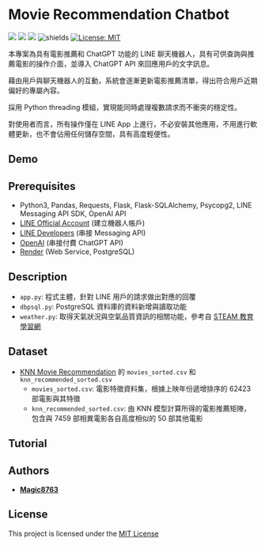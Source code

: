 # Movie Recommendation Chatbot
![](https://img.shields.io/github/stars/Magic8763/TPMP.svg) ![](https://img.shields.io/github/watchers/Magic8763/TPMP.svg) ![](https://img.shields.io/github/forks/Magic8763/TPMP.svg) ![shields](https://img.shields.io/badge/python-3.11%2B-blue.svg?style=flat-square) [![License: MIT](https://img.shields.io/badge/License-MIT-yellow.svg?style=flat-square)](https://opensource.org/licenses/MIT)

本專案為具有電影推薦和 ChatGPT 功能的 LINE 聊天機器人，具有可供查詢與推薦電影的操作介面，並導入 ChatGPT API 來回應用戶的文字訊息。

藉由用戶與聊天機器人的互動，系統會逐漸更新電影推薦清單，得出符合用戶近期偏好的專屬內容。

採用 Python threading 模組，實現能同時處理複數請求而不衝突的穩定性。

對使用者而言，所有操作僅在 LINE App 上進行，不必安裝其他應用，不用進行軟體更新，也不會佔用任何儲存空間，具有高度輕便性。 

## Demo

## Prerequisites
- Python3, Pandas, Requests, Flask, Flask-SQLAlchemy, Psycopg2, LINE Messaging API SDK, OpenAI API
- [LINE Official Account](https://manager.line.biz/) (建立機器人帳戶)
- [LINE Developers](https://developers.line.biz/en/) (串接 Messaging API)
- [OpenAI](https://platform.openai.com/) (串接付費 ChatGPT API)
- [Render](https://render.com/) (Web Service, PostgreSQL)

## Description
- `app.py`: 程式主體，針對 LINE 用戶的請求做出對應的回覆
- `dbpsql.py`: PostgreSQL 資料庫的資料新增與讀取功能
- `weather.py`: 取得天氣狀況與空氣品質資訊的相關功能，參考自 [STEAM 教育學習網](https://steam.oxxostudio.tw/category/python/example/line-bot-weather-3.html)

## Dataset
- [KNN Movie Recommendation](https://github.com/Magic8763/knn_recommendation) 的 `movies_sorted.csv` 和 `knn_recommended_sorted.csv`
  - `movies_sorted.csv`: 電影特徵資料集，根據上映年份遞增排序的 62423 部電影與其特徵
  - `knn_recommended_sorted.csv`: 由 KNN 模型計算所得的電影推薦矩陣，包含與 7459 部相異電影各自高度相似的 50 部其他電影

## Tutorial


## Authors
* **[Magic8763](https://github.com/Magic8763)**

## License
This project is licensed under the [MIT License](https://github.com/Magic8763/linebot_on_Render/blob/main/LICENSE)
